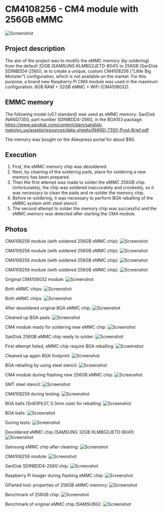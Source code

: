 # CM4108256 - CM4 module with 256GB eMMC

![Screenshot](photos/03.png)

## Project description

The aim of the project was to modify the eMMC memory (by soldering) from the default 32GB (SAMSUNG KLMBG2JETD-B041) to 256GB (SanDisk SDINBDD4-256G), ie to create a unique, custom CM4108256 ("Little Big Monster") configuration, which is not available on the market.
For this purpose, a brand new Raspberry Pi CM4 module was used in the maximum configuration: 8GB RAM + 32GB eMMC + WiFi (CM4108032).

## EMMC memory
The following model (v5.1 standard) was used as eMMC memory: SanDisk iNAND7350, part number SDINBDD4-256G, in the BGA153 package.
https://www.sandisk.com/content/dam/sandisk-main/en_us/assets/resources/data-sheets/iNAND-7350-Prod-Brief.pdf

The memory was bought on the Aliexpress portal for about $90.

## Execution
1. First, the eMMC memory chip was desoldered.
2. Next, by cleaning of the soldering pads, place for soldering a new memory has been prepared.
2. Then the first attempt was made to solder the eMMC 256GB chip. Unfortunately, the chip was soldered inaccurately and crookedly, so it was necessary to clean the pads and re-solder the memory chip.
3. Before re-soldering, it was necessary to perform BGA reballing of the eMMC system with steel stencil.
4. The second attempt to solder the memory chip was successful and the eMMC memory was detected after starting the CM4 module.

## Photos

CM4108256 module (with soldered 256GB eMMC chip):
![Screenshot](photos/01.png)

CM4108256 module (with soldered 256GB eMMC chip):
![Screenshot](photos/02.png)

CM4108256 module (with soldered 256GB eMMC chip):
![Screenshot](photos/03.png)

CM4108256 module (with soldered 256GB eMMC chip):
![Screenshot](photos/04.png)

Original CM4108032 module:
![Screenshot](photos/05.png)

Both eMMC chips:
![Screenshot](photos/06.png)

Both eMMC chips:
![Screenshot](photos/07.png)

After desoldered original BGA eMMC chip:
![Screenshot](photos/08.png)

Cleaned up BGA pads:
![Screenshot](photos/09.png)

CM4 module ready for soldering new eMMC chip:
![Screenshot](photos/10.png)

SanDisk 256GB eMMC chip ready to solder:
![Screenshot](photos/11.png)

First attempt failed, eMMC chip require BGA reballing:
![Screenshot](photos/12.png)

Cleaned up again BGA footprint:
![Screenshot](photos/13.png)

BGA reballing by using steel stencil:
![Screenshot](photos/14.png)

CM4 module during flashing new 256GB eMMC chip:
![Screenshot](photos/15.png)

SMT steel stencil:
![Screenshot](photos/16.png)

CM4108256 during testing:
![Screenshot](photos/17.png)

BGA balls (Sn63Pb37, 0.3mm size) for reballing:
![Screenshot](photos/18.png)

BGA balls:
![Screenshot](photos/19.png)

During tests:
![Screenshot](photos/20.png)

Desoldered eMMC chip (SAMSUNG 32GB KLMBG2JETD-B041):
![Screenshot](photos/21.png)

Samsung eMMC chip after cleaning:
![Screenshot](photos/22.png)

CM4108256 module:
![Screenshot](photos/23.png)

SanDisk SDINBDD4-256G chip:
![Screenshot](photos/24.png)

Raspberry Pi Imager during flashing eMMC chip:
![Screenshot](photos/25.png)

GParted tool: properties of 256GB eMMC memory: 
![Screenshot](photos/26.png)

Benchmark of 256GB chip:
![Screenshot](photos/27.png)

Benchmark of original eMMC chip (SAMSUNG):
![Screenshot](photos/28.png)
